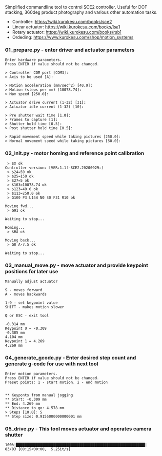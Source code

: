 Simplified commandline tool to control SCE2 controller. Useful for DOF stacking, 360deg product photography and various other automation tasks.

* Controller: https://wiki.kurokesu.com/books/sce2
* Linear actuator: https://wiki.kurokesu.com/books/lsa1
* Rotary actuator: https://wiki.kurokesu.com/books/rsb1
* Ordeding: https://www.kurokesu.com/shop/motion_systems

### 01_prepare.py - enter driver and actuator parameters

```
Enter hardware parameters.
Press ENTER if value should not be changed.

> Controller COM port [COM3]:
> Axis to be used [A]:

> Motion acceleration (mm/sec^2) [40.0]:
> Motion (steps per mm) [10078.74]:
> Max speed [250.0]:

> Actuator drive current (1-32) [31]:
> Actuator idle current (1-32) [10]:

> Pre shutter wait time [1.0]:
> Frames to capture [1]:
> Shutter hold time [0.5]:
> Post shutter hold time [0.5]:

> Rapid movement speed while taking pictures [250.0]:
> Normal movement speed while taking pictures [50.0]:
```

### 02_init.py - motor homing and reference point calibration

```
 > $X ok
Controller version: [VER:1.1f-SCE2.20200929:]
 > $24=50 ok
 > $25=150 ok
 > $27=5 ok
 > $103=10078.74 ok
 > $123=40.0 ok
 > $113=250.0 ok
 > G100 P3 L144 N0 S0 F31 R10 ok

Moving fwd...
 > G91 ok

Waiting to stop...

Homing...
 > $HA ok

Moving back...
 > G0 A-7.5 ok

Waiting to stop...
```

### 03_manual_move.py - move actuator and provide keypoint positions for later use

```
Manually adjust actuator

S - moves forward
A - moves backwards

1-9 - set keypoint value
SHIFT - makes motion slower

Q or ESC - exit tool

-0.314 mm
Keypoint 0 = -0.309
-0.305 mm
4.104 mm
Keypoint 1 = 4.269
4.269 mm
```

### 04_generate_gcode.py - Enter desired step count and generate g-code for use with next tool

```
Enter motion parameters.
Press ENTER if value should not be changed.
Preset points: 1 - start motion, 2 - end motion


** Keyponts from manual jogging
** Start: -0.309 mm
** End: 4.269 mm
** Distance to go: 4.578 mm
> Steps [10.0]: 5
** Step size: 0.9156000000000001 mm
```

### 05_drive.py - This tool moves actuator and operates camera shutter

```
100%|███████████████████████████████████████████████████████████| 83/83 [00:15<00:00,  5.25it/s]
```
